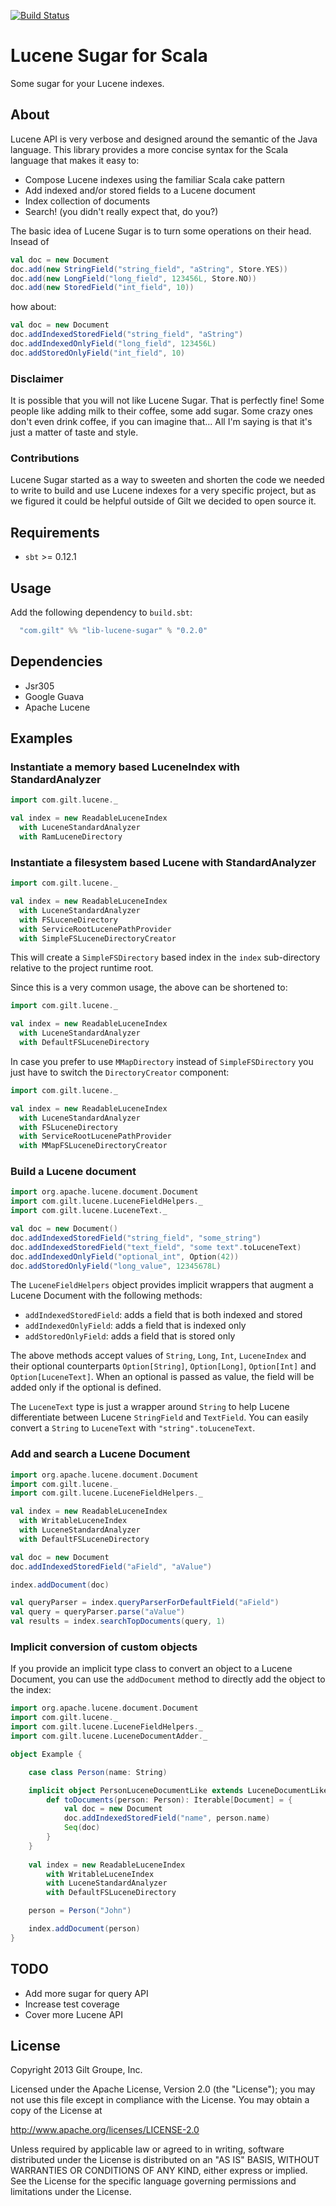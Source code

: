 [![Build Status](https://travis-ci.org/gilt/lib-lucene-sugar.png)](https://travis-ci.org/gilt/lib-lucene-sugar)

# Lucene Sugar for Scala

Some sugar for your Lucene indexes.

## About

Lucene API is very verbose and designed around the semantic of the Java language. This library provides a more concise syntax for the Scala language that makes it easy to:

* Compose Lucene indexes using the familiar Scala cake pattern
* Add indexed and/or stored fields to a Lucene document
* Index collection of documents
* Search! (you didn't really expect that, do you?)

The basic idea of Lucene Sugar is to turn some operations on their head. Insead of

```scala
val doc = new Document
doc.add(new StringField("string_field", "aString", Store.YES))
doc.add(new LongField("long_field", 123456L, Store.NO))
doc.add(new StoredField("int_field", 10))
```

how about:

```scala
val doc = new Document
doc.addIndexedStoredField("string_field", "aString")
doc.addIndexedOnlyField("long_field", 123456L)
doc.addStoredOnlyField("int_field", 10)
```

### Disclaimer

It is possible that you will not like Lucene Sugar. That is perfectly fine! Some people like adding milk to their coffee, some add sugar. Some crazy ones don't even drink coffee, if you can imagine that... All I'm saying is that it's just a matter of taste and style.

### Contributions

Lucene Sugar started as a way to sweeten and shorten the code we needed to write to build and use Lucene indexes for a very specific project, but as we figured it could be helpful outside of Gilt we decided to open source it. 

## Requirements

* `sbt` >= 0.12.1

## Usage

Add the following dependency to `build.sbt`:

```scala
  "com.gilt" %% "lib-lucene-sugar" % "0.2.0"
```

## Dependencies

* Jsr305
* Google Guava
* Apache Lucene

## Examples

### Instantiate a memory based LuceneIndex with StandardAnalyzer

```scala
import com.gilt.lucene._

val index = new ReadableLuceneIndex
  with LuceneStandardAnalyzer
  with RamLuceneDirectory
```

### Instantiate a filesystem based Lucene with StandardAnalyzer

```scala
import com.gilt.lucene._

val index = new ReadableLuceneIndex
  with LuceneStandardAnalyzer 
  with FSLuceneDirectory
  with ServiceRootLucenePathProvider
  with SimpleFSLuceneDirectoryCreator 
```

This will create a `SimpleFSDirectory` based index in the `index` sub-directory relative to the project runtime root.

Since this is a very common usage, the above can be shortened to:

```scala
import com.gilt.lucene._

val index = new ReadableLuceneIndex
  with LuceneStandardAnalyzer 
  with DefaultFSLuceneDirectory 
```

In case you prefer to use `MMapDirectory` instead of `SimpleFSDirectory` you just have to switch the `DirectoryCreator` component:

```scala
import com.gilt.lucene._

val index = new ReadableLuceneIndex
  with LuceneStandardAnalyzer 
  with FSLuceneDirectory
  with ServiceRootLucenePathProvider
  with MMapFSLuceneDirectoryCreator 
```

### Build a Lucene document

```scala
import org.apache.lucene.document.Document
import com.gilt.lucene.LuceneFieldHelpers._
import com.gilt.lucene.LuceneText._

val doc = new Document()
doc.addIndexedStoredField("string_field", "some_string")
doc.addIndexedStoredField("text_field", "some text".toLuceneText)
doc.addIndexedOnlyField("optional_int", Option(42))
doc.addStoredOnlyField("long_value", 12345678L)
```

The `LuceneFieldHelpers` object provides implicit wrappers that augment a Lucene Document with the following methods:

* `addIndexedStoredField`: adds a field that is both indexed and stored
* `addIndexedOnlyField`: adds a field that is indexed only 
* `addStoredOnlyField`: adds a field that is stored only

The above methods accept values of `String`, `Long`, `Int`, `LuceneIndex` and their optional counterparts `Option[String]`, `Option[Long]`, `Option[Int]` and `Option[LuceneText]`. When an optional is passed as value, the field will be added only if the optional is defined. 

The `LuceneText` type is just a wrapper around `String` to help Lucene differentiate between Lucene `StringField` and `TextField`. You can easily convert a `String` to `LuceneText` with `"string".toLuceneText`.

### Add and search a Lucene Document

```scala
import org.apache.lucene.document.Document
import com.gilt.lucene._
import com.gilt.lucene.LuceneFieldHelpers._

val index = new ReadableLuceneIndex
  with WritableLuceneIndex
  with LuceneStandardAnalyzer 
  with DefaultFSLuceneDirectory 

val doc = new Document
doc.addIndexedStoredField("aField", "aValue")

index.addDocument(doc)

val queryParser = index.queryParserForDefaultField("aField")
val query = queryParser.parse("aValue")
val results = index.searchTopDocuments(query, 1)
```

### Implicit conversion of custom objects

If you provide an implicit type class to convert an object to a Lucene Document, you can use the `addDocument` method to directly add the object to the index:

```scala
import org.apache.lucene.document.Document
import com.gilt.lucene._
import com.gilt.lucene.LuceneFieldHelpers._
import com.gilt.lucene.LuceneDocumentAdder._

object Example {

	case class Person(name: String)

	implicit object PersonLuceneDocumentLike extends LuceneDocumentLike[Person] {
		def toDocuments(person: Person): Iterable[Document] = {
			val doc = new Document
			doc.addIndexedStoredField("name", person.name)
			Seq(doc)
		}
	}
	
	val index = new ReadableLuceneIndex
  		with WritableLuceneIndex
  		with LuceneStandardAnalyzer 
  		with DefaultFSLuceneDirectory

	person = Person("John")

	index.addDocument(person)
}
```


## TODO

* Add more sugar for query API
* Increase test coverage
* Cover more Lucene API

## License

Copyright 2013 Gilt Groupe, Inc.

Licensed under the Apache License, Version 2.0 (the "License"); you may not use this file except in compliance with the License. You may obtain a copy of the License at

http://www.apache.org/licenses/LICENSE-2.0

Unless required by applicable law or agreed to in writing, software distributed under the License is distributed on an "AS IS" BASIS, WITHOUT WARRANTIES OR CONDITIONS OF ANY KIND, either express or implied. See the License for the specific language governing permissions and limitations under the License.


